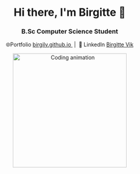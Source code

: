 <h1 align="center">Hi there, I'm Birgitte 👋</h1>
<h3 align="center">B.Sc Computer Science Student</h3>

<p align="center">
  🌐Portfolio 
  <a href="https://birgilv.github.io/" target="_blank">
    birgilv.github.io
  </a> &nbsp;|&nbsp;
  💼 LinkedIn 
  <a href="https://www.linkedin.com/in/birgitte-vik-a043a5b9/" target="_blank">
    Birgitte Vik
  </a>
</p>

<p align="center">
  <img alt="Coding animation" width="300" src="https://cdn.dribbble.com/users/1277312/screenshots/14733298/media/39b1045e593737587dd60e42c8422d1f.gif" />
</p>

